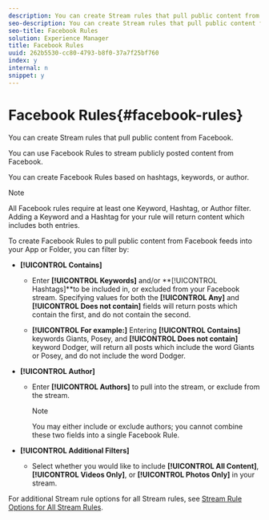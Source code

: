 ```yaml
---
description: You can create Stream rules that pull public content from Facebook.
seo-description: You can create Stream rules that pull public content from Facebook.
seo-title: Facebook Rules
solution: Experience Manager
title: Facebook Rules
uuid: 262b5530-cc80-4793-b8f0-37a7f25bf760
index: y
internal: n
snippet: y
---
```


# Facebook Rules{#facebook-rules}

You can create Stream rules that pull public content from Facebook.

You can use Facebook Rules to stream publicly posted content from Facebook.

You can create Facebook Rules based on hashtags, keywords, or author.

>[!NOTE]
>
>All Facebook rules require at least one Keyword, Hashtag, or Author filter. Adding a Keyword and a Hashtag for your rule will return content which includes both entries.

To create Facebook Rules to pull public content from Facebook feeds into your App or Folder, you can filter by:

* **[!UICONTROL Contains]**

    * Enter **[!UICONTROL Keywords]** and/or **[!UICONTROL Hashtags]**to be included in, or excluded from your Facebook stream. Specifying values for both the **[!UICONTROL Any]** and **[!UICONTROL Does not contain]** fields will return posts which contain the first, and do not contain the second.
    
    * **[!UICONTROL For example:]** Entering **[!UICONTROL Contains]** keywords Giants, Posey, and **[!UICONTROL Does not contain]** keyword Dodger, will return all posts which include the word Giants or Posey, and do not include the word Dodger.

* **[!UICONTROL Author]**

    * Enter **[!UICONTROL Authors]** to pull into the stream, or exclude from the stream.     
    
      >[!NOTE]
      >
      >You may either include or exclude authors; you cannot combine these two fields into a single Facebook Rule.

* **[!UICONTROL Additional Filters]**

    * Select whether you would like to include **[!UICONTROL All Content]**, **[!UICONTROL Videos Only]**, or **[!UICONTROL Photos Only]** in your stream.

For additional Stream rule options for all Stream rules, see [Stream Rule Options for All Stream Rules](c-stream-rule-options-for-all-stream-rules.md#c_stream_rule_options_for_all_stream_rules). 
